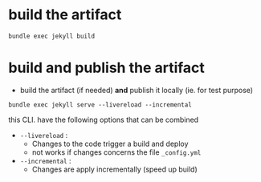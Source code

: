 ---
---



# build the artifact
```shell
bundle exec jekyll build
```

# build and publish the artifact
- build the artifact (if needed) **and** publish it locally (ie. for test purpose)
```shell
bundle exec jekyll serve --livereload --incremental
```
this CLI. have the following options that can be combined
- `--livereload`  : 
  - Changes to the code trigger a build and deploy
  - not works if changes concerns the file `_config.yml`
- `--incremental` : 
  - Changes are apply incrementally (speed up build)

# 
